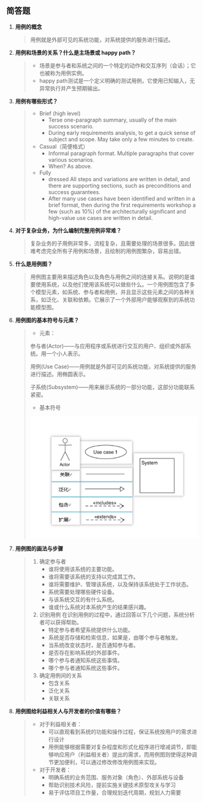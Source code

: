 ## 简答题

1. **用例的概念**

   > 用例就是外部可见的系统功能，对系统提供的服务进行描述。

2. **用例和场景的关系？什么是主场景或 happy path？**

   > - 场景是参与者和系统之间的一个特定的动作和交互序列（会话）；它也被称为用例实例。
   > - happy path测试是一个定义明确的测试用例，它使用已知输入，无异常执行并产生预期输出。

3. **用例有哪些形式？**

   > - Brief (high level)
   >   - Terse one-paragraph summary, usually of the main success scenario.
   >   - During early requirements analysis, to get a quick sense of subject and scope. May take only a few minutes to create.
   > - Casual（简便格式）
   >   - Informal paragraph format. Multiple paragraphs that cover various scenarios.
   >   - When? As above.
   > - Fully
   >   - dressed All steps and variations are written in detail, and there are supporting sections, such as preconditions and success guarantees.
   >   - After many use cases have been identified and written in a brief format, then during the first requirements workshop a few (such as 10%) of the architecturally significant and high-value use cases are written in detail.

4. **对于复杂业务，为什么编制完整用例非常难？**

   > 复杂业务的子用例非常多，流程复杂，且需要处理的场景很多。因此很难考虑完全所有子用例和场景，且绘制的用例图繁杂，容易出错。

5. **什么是用例图？**

   > 用例图主要用来描述角色以及角色与用例之间的连接关系。说明的是谁要使用系统，以及他们使用该系统可以做些什么。一个用例图包含了多个模型元素，如系统、参与者和用例，并且显示这些元素之间的各种关系，如泛化、关联和依赖。它展示了一个外部用户能够观察到的系统功能模型图。

6. **用例图的基本符号与元素？**

   > - 元素：
   >
   > 参与者(Actor)——与应用程序或系统进行交互的用户、组织或外部系统。用一个小人表示。
   >
   > 用例(Use Case)——用例就是外部可见的系统功能，对系统提供的服务进行描述。用椭圆表示。
   >
   > 子系统(Subsystem)——用来展示系统的一部分功能，这部分功能联系紧密。
   >
   > - 基本符号
   >
   > [![1555057660880](https://github.com/yhao1886/yhao1886.github.io/blob/master/swsad/picture/1555057660880.png?raw=true)]()

7. **用例图的画法与步骤**

   > 1. 确定参与者
   >    - 谁将使用该系统的主要功能。
   >    - 谁将需要该系统的支持以完成其工作。
   >    - 谁将需要维护、管理该系统，以及保持该系统处于工作状态。
   >    - 系统需要处理哪些硬件设备。
   >    - 与该系统交互的有什么系统。
   >    - 谁或什么系统对本系统产生的结果感兴趣。
   > 2. 识别用例
   >    在识别用例的过程中，通过回答以下几个问题，系统分析者可以获得帮助。
   >    - 特定参与者希望系统提供什么功能。
   >    - 系统是否存储和检索信息，如果是，由哪个参与者触发。
   >    - 当系统改变状态时，是否通知参与者。
   >    - 是否存在影响系统的外部事件。
   >    - 哪个参与者通知系统这些事情。
   >    - 哪个参与者通知系统这些事件。
   > 3. 确定用例间的关系
   >    - 包含关系
   >    - 泛化关系
   >    - 关联关系

8. **用例图给利益相关人与开发者的价值有哪些？**

   > - 对于利益相关者：
   >   - 可以直观看到系统的功能和操作过程，保证系统按用户的需求进行设计
   >   - 用例能够根据需要对复杂程度和形式化程序进行增减调节，即能够响应用户（利益相关者）提出的需求，而用例图则使得这种调节更加便利，可以通过修改修改用例图来实现。
   > - 对于开发者：
   >   - 明确系统的业务范围、服务对象（角色）、外部系统与设备
   >   - 帮助识别技术风险，提前实施关键技术原型攻关与学习
   >   - 易于评估项目工作量，合理规划迭代周期，规划人力需要
